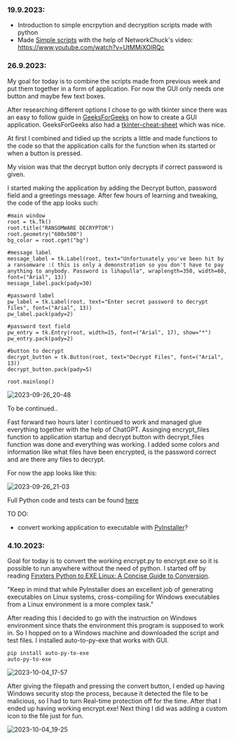 ### 19.9.2023:
 - Introduction to simple encrpytion and decryption scripts made with python 
 - Made [Simple scripts](https://github.com/therealhalonen/PhishSticks/tree/master/payloads/ransomware/Contents) with the help of NetworkChuck's video: https://www.youtube.com/watch?v=UtMMjXOlRQc

### 26.9.2023:

My goal for today is to combine the scripts made from previous week and put them together in a form of application. For now the GUI only needs one button and maybe few text boxes. 

After researching different options I chose to go with tkinter since there was an easy to follow guide in [GeeksForGeeks](https://www.geeksforgeeks.org/create-first-gui-application-using-python-tkinter/) on how to create a GUI application. GeeksForGeeks also had a [tkinter-cheat-sheet](https://www.geeksforgeeks.org/tkinter-cheat-sheet/) which was nice.

At first I combined and tidied up the scripts a little and made functions to the code so that the application calls for the function when its started or when a button is pressed. 

My vision was that the decrypt button only decrypts if correct password is given. 

I started making the application by adding the Decrypt button, password field and a greetings message. After few hours of learning and tweaking, the code of the app looks such:

```
#main window
root = tk.Tk()
root.title("RANSOMWARE DECRYPTOR")
root.geometry("600x500")
bg_color = root.cget("bg")

#message label
message_label = tk.Label(root, text="Unfortunately you've been hit by a ransomware :( this is only a demonstration so you don't have to pay anything to anybody. Password is lihapulla", wraplength=350, width=60, font=("Arial", 13))
message_label.pack(pady=30)

#password label
pw_label = tk.Label(root, text="Enter secret password to decrypt files", font=("Arial", 13))
pw_label.pack(pady=2)

#password text field
pw_entry = tk.Entry(root, width=15, font=("Arial", 17), show="*")
pw_entry.pack(pady=2)

#button to decrypt
decrypt_button = tk.Button(root, text="Decrypt Files", font=("Arial", 13))
decrypt_button.pack(pady=5)

root.mainloop()

```

 ![2023-09-26_20-48](https://github.com/therealhalonen/PhishSticks/assets/112076418/a4f2cae1-c12d-4948-833d-ab4819715eb3)

 To be continued..

Fast forward two hours later I continued to work and managed glue everything together with the help of ChatGPT. Assinging encrypt_files function to application startup and decrypt button with decrypt_files function was done and everything was working. I added some colors and information like what files have been encrypted, is the password correct and are there any files to decrypt.

For now the app looks like this:

![2023-09-26_21-03](https://github.com/therealhalonen/PhishSticks/assets/112076418/8fb9e882-b990-48cd-add6-309dd09af3be)

Full Python code and tests can be found [here](https://github.com/therealhalonen/PhishSticks/tree/master/payloads/ransomware/ransom_app)

TO DO:
- convert working application to executable with [PyInstaller](https://datatofish.com/executable-pyinstaller/)?

### 4.10.2023:

Goal for today is to convert the working encrypt.py to encrypt.exe so it is possible to run anywhere without the need of python. I started off by reading [Finxters Python to EXE Linux: A Concise Guide to Conversion](https://blog.finxter.com/python-to-exe-linux-a-concise-guide-to-conversion/). 

"Keep in mind that while PyInstaller does an excellent job of generating executables on Linux systems, cross-compiling for Windows executables from a Linux environment is a more complex task."

After reading this I decided to go with the instruction on Windows environment since thats the environment this program is supposed to work in. So I hopped on to a Windows machine and downloaded the script and test files. I installed auto-to-py-exe that works with GUI. 
```
pip install auto-py-to-exe
auto-py-to-exe
```

![2023-10-04_17-57](https://github.com/therealhalonen/PhishSticks/assets/112076418/274f25fd-7630-4495-94ce-979c1137272c)


After giving the filepath and pressing the convert button, I ended up having Windows security stop the process, because it detected the file to be malicious, so I had to turn Real-time protection off for the time. After that I ended up having working encrypt.exe! Next thing I did was adding a custom icon to the file just for fun. 

![2023-10-04_19-25](https://github.com/therealhalonen/PhishSticks/assets/112076418/4c00b5d4-8ea5-46b8-9bbc-124bf8837e8f)


